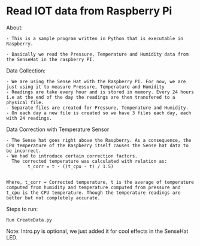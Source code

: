 # Read IOT data from Raspberry Pi

About: 

	- This is a sample program written in Python that is executable in Raspberry.

	- Basically we read the Pressure, Temperature and Humidity data from the SenseHat in the raspberry PI.
	
Data Collection:

	- We are using the Sense Hat with the Raspberry PI. For now, we are just using it to measure Pressure, Temperature and Humidity
	- Readings are take every hour and is stored in memory. Every 24 hours i.e at the end of the day the readings are then transfered to a physical file. 
	- Separate files are created for Pressure, Temperature and Humidity.
	- On each day a new file is created so we have 3 files each day, each with 24 readings.
	
Data Correction with Temperature Sensor

	- The Sense hat goes right above the Raspberry. As a consequence, the CPU temperature of the Raspberry itself causes the Sense hat data to be incorrect.
	- We had to introduce certain correction factors.
	  The corrected temperature was calculated with relation as:
			t_corr = t - ((t_cpu - t) / 1.5)


	Where, t_corr = Corrected temperature, t is the average of temperature computed from humidity and temperature computed from pressure and t_cpu is the CPU temperature. Though the temperature readings are better but not completely accurate.
	
	
Steps to run:

	Run CreateData.py
	
Note: 
	Intro.py is optional, we just added it for cool effects in the SenseHat LED. 